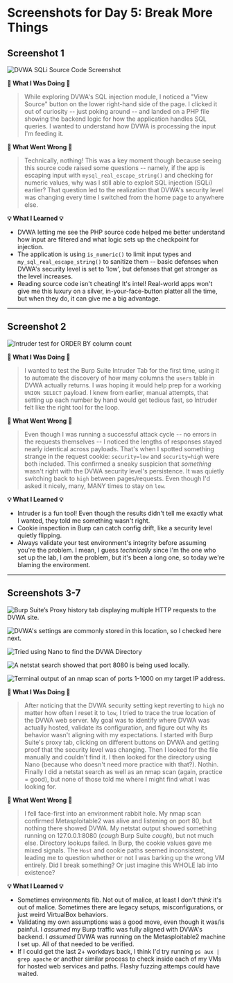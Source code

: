 # Screenshots for Day 5: Break More Things
## Screenshot 1

![DVWA SQLi Source Code Screenshot](raw-images/dvwa-sql-sourcecode.png "Viewing the source code showed me exactly how DVWA processes the user ID input, while planting the seed of doubt that led to uncovering deeper issues in my test environment.")


**🔹 What I Was Doing 🔹**

> While exploring DVWA's SQL injection module, I noticed a "View Source" button on the lower right-hand side of the page. I clicked it out of curiosity -- just poking around -- and landed on a PHP file showing the backend logic for how the application handles SQL queries. I wanted to understand how DVWA is processing the input I'm feeding it. 

**🔸 What Went Wrong 🔸**

> Technically, nothing! This was a key moment though because seeing this source code raised some questions -- namely, if the app is escaping input with `mysql_real_escape_string()` and checking for numeric values, why was I still able to exploit SQL injection (SQLi) earlier? That question led to the realization that DVWA's security level was changing every time I switched from the home page to anywhere else. 

**💡 What I Learned 💡**

- DVWA letting me see the PHP source code helped me better understand how input are filtered and what logic sets up the checkpoint for injection.
- The application is using `is_numeric()` to limit input types and `my_sql_real_escape_string()` to sanitize them -- basic defenses when DVWA's security level is set to 'low', but defenses that get stronger as the level increases.  
- Reading source code isn't cheating! It's intel! Real-world apps won't give me this luxury on a silver, in-your-face-button platter all the time, but when they do, it can give me a big advantage.

---

## Screenshot 2

![Intruder test for ORDER BY column count](raw-images/burp-suite-intruder-tab.png "Investigating column structure with Intruder — and spotting cookie chaos")

**🔹 What I Was Doing 🔹**

> I wanted to test the Burp Suite Intruder Tab for the first time, using it to automate the discovery of how many columns the `users` table in DVWA actually returns. I was hoping it would help prep for a working `UNION SELECT` payload. I knew from earlier, manual attempts, that setting up each number by hand would get tedious fast, so Intruder felt like the right tool for the loop. 

**🔸 What Went Wrong 🔸**

> Even though I was running a successful attack cycle -- no errors in the requests themselves -- I noticed the lengths of responses stayed nearly identical across payloads. That's when I spotted something strange in the request cookie: `security=low` and `security=high` were both included. This confirmed a sneaky suspicion that *something* wasn't right with the DVWA security level's persistence. It was quietly switching back to `high` between pages/requests. Even though I'd asked it nicely, many, MANY times to stay on `low`. 

**💡 What I Learned 💡**

- Intruder is a fun tool! Even though the results didn't tell me exactly what I wanted, they told me something wasn't right. 
- Cookie inspection in Burp can catch config drift, like a security level quietly flipping.
- Always validate your test environment's integrity before assuming you're the problem. I mean, I guess *technically* since I'm the one who set up the lab, I *am* the problem, but it's been a long one, so today we're blaming the environment. 
---

## Screenshots 3-7

![Burp Suite’s Proxy history tab displaying multiple HTTP requests to the DVWA site.](raw-images/proxy-history-security-low.png "Security=low was showing, but in other attempts, both security=low and security=high would be in the list, suggesting that the DVWA instance is misconfigured or reverting to previous settings.")

![DVWA's settings are commonly stored in this location, so I checked here next.](raw-images/searching-for-config.png "Terminal commands `locate` and `find` were used to search for the config.inc.php file. No results were returned, hinting that DVWA wasn't installed in the default Apache location.")

![Tried using Nano to find the DVWA Directory](raw-images/nano-says-dir-does-not-exist.png "Getting a 'does not exist' message confirmed that even manual navigation to where DVWA should be was a fail. The mystery of where I installed this thing deepens.")

![A netstat search showed that port 8080 is being used locally.](raw-images/netstat-results.png "This results indicates that there is indeed a service bound to the address and port I originally set up. The problem is it isn't DVWA. There might be another server active in the background.")

![Terminal output of an nmap scan of ports 1-1000 on my target IP address.](raw-images/nmap-scan-for-DVWA.png "The results show numerous open ports including HTTP(80) and MySQL(3306), and unknown services on ports like 8180. Does this mean DVWA is technically accessible, but I just don't get to see which service is actually hosting it?")

**🔹 What I Was Doing 🔹**

> After noticing that the DVWA security setting kept reverting to `high` no matter how often I reset it to `low`, I tried to trace the true location of the DVWA web server. My goal was to identify where DVWA was actually hosted, validate its configuration, and figure out why its behavior wasn't aligning with my expectations.
> I started with Burp Suite's proxy tab, clicking on different buttons on DVWA and getting proof that the security level was changing. Then I looked for the file manually and couldn't find it. I then looked for the directory using Nano (because who doesn't need more practice with that?). Nothin. Finally I did a netstat search as well as an nmap scan (again, practice = good), but none of those told me where I might find what I was looking for. 

**🔸 What Went Wrong 🔸**

> I fell face-first into an environment rabbit hole. My nmap scan confirmed Metasploitable2 was alive and listening on port 80, but nothing there showed DVWA. My netstat output showed something running on 127.0.0.1:8080 (*cough* Burp Suite *cough*), but not much else. Directory lookups failed. In Burp, the cookie values gave me mixed signals. The `Host` and cookie paths seemed inconsistent, leading me to question whether or not I was barking up the wrong VM entirely. 
> Did I break something? Or just imagine this WHOLE lab into existence? 

**💡 What I Learned 💡**

- Sometimes environments fib. Not out of malice, at least I don't *think* it's out of malice. Sometimes there are legacy setups, misconfigurations, or just weird VirtualBox behaviors.
- Validating my own assumptions was a good move, even though it was/is painful. I *assumed* my Burp traffic was fully aligned with DVWA's backend. I *assumed* DVWA was running on the Metasploitable2 machine I set up. All of that needed to be verified. 
- If I could get the last 2+ workdays back, I think I'd try running `ps aux | grep apache` or another similar process to check inside each of my VMs for hosted web services and paths. Flashy fuzzing attemps could have waited. 
